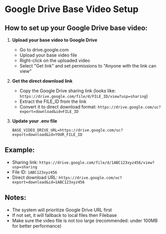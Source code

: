 # Google Drive Base Video Setup

## How to set up your Google Drive base video:

1. **Upload your base video to Google Drive**

   - Go to drive.google.com
   - Upload your base video file
   - Right-click on the uploaded video
   - Select "Get link" and set permissions to "Anyone with the link can view"

2. **Get the direct download link**

   - Copy the Google Drive sharing link (looks like: `https://drive.google.com/file/d/FILE_ID/view?usp=sharing`)
   - Extract the FILE_ID from the link
   - Convert it to direct download format: `https://drive.google.com/uc?export=download&id=FILE_ID`

3. **Update your .env file**
   ```
   BASE_VIDEO_DRIVE_URL=https://drive.google.com/uc?export=download&id=YOUR_FILE_ID
   ```

## Example:

- Sharing link: `https://drive.google.com/file/d/1ABC123xyz456/view?usp=sharing`
- File ID: `1ABC123xyz456`
- Direct download URL: `https://drive.google.com/uc?export=download&id=1ABC123xyz456`

## Notes:

- The system will prioritize Google Drive URL first
- If not set, it will fallback to local files then Filebase
- Make sure the video file is not too large (recommended: under 100MB for better performance)
